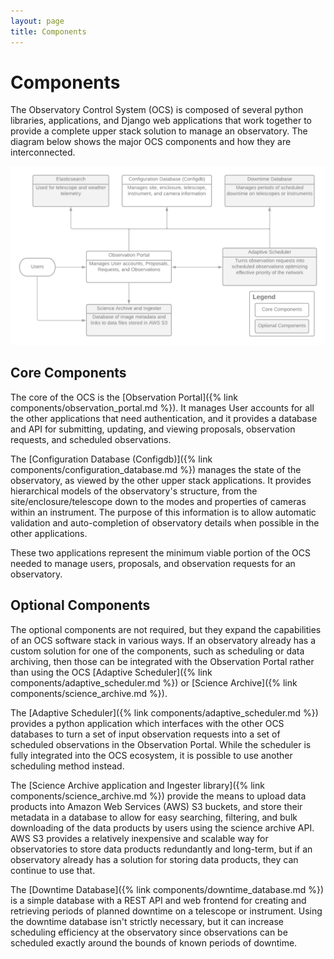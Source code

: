 ```yaml
---
layout: page
title: Components
---
```


# Components

The Observatory Control System (OCS) is composed of several python libraries, applications, and Django web applications that work together to provide a complete upper stack solution to manage an observatory. The diagram below shows the major OCS components and how they are interconnected.

![OCS Components](/assets/images/ocs_applications.png)

## Core Components

The core of the OCS is the [Observation Portal]({% link components/observation_portal.md %}). It manages User accounts for all the other applications that need authentication, and it provides a database and API for submitting, updating, and viewing proposals, observation requests, and scheduled observations.

The [Configuration Database (Configdb)]({% link components/configuration_database.md %}) manages the state of the observatory, as viewed by the other upper stack applications. It provides hierarchical models of the observatory's structure, from the site/enclosure/telescope down to the modes and properties of cameras within an instrument. The purpose of this information is to allow automatic validation and auto-completion of observatory details when possible in the other applications.

These two applications represent the minimum viable portion of the OCS needed to manage users, proposals, and observation requests for an observatory.

## Optional Components

The optional components are not required, but they expand the capabilities of an OCS software stack in various ways. If an observatory already has a custom solution for one of the components, such as scheduling or data archiving, then those can be integrated with the Observation Portal rather than using the OCS [Adaptive Scheduler]({% link components/adaptive_scheduler.md %}) or [Science Archive]({% link components/science_archive.md %}).

The [Adaptive Scheduler]({% link components/adaptive_scheduler.md %}) provides a python application which interfaces with the other OCS databases to turn a set of input observation requests into a set of scheduled observations in the Observation Portal. While the scheduler is fully integrated into the OCS ecosystem, it is possible to use another scheduling method instead.

The [Science Archive application and Ingester library]({% link components/science_archive.md %}) provide the means to upload data products into Amazon Web Services (AWS) S3 buckets, and store their metadata in a database to allow for easy searching, filtering, and bulk downloading of the data products by users using the science archive API. AWS S3 provides a relatively inexpensive and scalable way for observatories to store data products redundantly and long-term, but if an observatory already has a solution for storing data products, they can continue to use that.

The [Downtime Database]({% link components/downtime_database.md %}) is a simple database with a REST API and web frontend for creating and retrieving periods of planned downtime on a telescope or instrument. Using the downtime database isn't strictly necessary, but it can increase scheduling efficiency at the observatory since observations can be scheduled exactly around the bounds of known periods of downtime.
